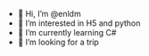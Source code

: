 - 👋 Hi, I’m @enldm
- 👀 I’m interested in H5 and python
- 🌱 I’m currently learning C#
- 💞️ I’m looking for a trip

<!---
enldm/enldm is a ✨ special ✨ repository because its `README.md` (this file) appears on your GitHub profile.
You can click the Preview link to take a look at your changes.
--->
